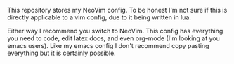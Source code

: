 This repository stores my NeoVim config. To be honest I'm not sure if this is directly applicable to a vim config, due to it being written in lua.

Either way I recommend you switch to NeoVim. 
This config has everything you need to code, edit latex docs, and even org-mode (I'm looking at you emacs users).
Like my emacs config I don't recommend copy pasting everything but it is certainly possible.
